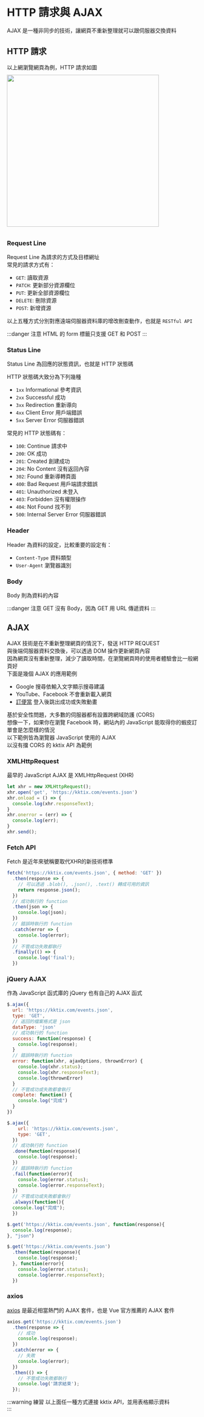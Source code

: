 # HTTP 請求與 AJAX

AJAX 是一種非同步的技術，讓網頁不重新整理就可以跟伺服器交換資料  

## HTTP 請求
以上網瀏覽網頁為例，HTTP 請求如圖
<img src="/images/ch18/request.gif" height="400" style="margin: 10px 0;">  

### Request Line
Request Line 為請求的方式及目標網址  
常見的請求方式有：
- `GET`: 讀取資源
- `PATCH`: 更新部分資源欄位
- `PUT`: 更新全部資源欄位
- `DELETE`: 刪除資源
- `POST`: 新增資源

以上五種方式分別對應遠端伺服器資料庫的增改刪查動作，也就是 `RESTful API`  

:::danger 注意
HTML 的 form 標籤只支援 GET 和 POST
:::

### Status Line
Status Line 為回應的狀態資訊，也就是 HTTP 狀態碼  

HTTP 狀態碼大致分為下列幾種  
- `1xx` Informational 參考資訊
- `2xx` Successful 成功
- `3xx` Redirection 重新導向
- `4xx` Client Error 用戶端錯誤
- `5xx` Server Error 伺服器錯誤

常見的 HTTP 狀態碼有：
- `100`: Continue 請求中
- `200`: OK 成功
- `201`: Created 創建成功
- `204`: No Content 沒有返回內容
- `302`: Found 重新導轉頁面
- `400`: Bad Request 用戶端請求錯誤
- `401`: Unauthorized 未登入
- `403`: Forbidden 沒有權限操作
- `404`: Not Found 找不到
- `500`: Internal Server Error 伺服器錯誤

### Header
Header 為資料的設定，比較重要的設定有：  
- `Content-Type` 資料類型
- `User-Agent` 瀏覽器識別

### Body
Body 則為資料的內容  

:::danger 注意
GET 沒有 Body，因為 GET 用 URL 傳遞資料
:::

## AJAX
AJAX 技術是在不重新整理網頁的情況下，發送 HTTP REQUEST  
與後端伺服器資料交換後，可以透過 DOM 操作更新網頁內容  
因為網頁沒有重新整理，減少了讀取時間，在瀏覽網頁時的使用者體驗會比一般網頁好  
下面是幾個 AJAX 的應用範例  

- Google 搜尋依輸入文字顯示搜尋建議
- YouTube、Facebook 不會重新載入網頁
- [訂便當](https://dinbendon.kento520.tw/) 登入後跳出成功或失敗動畫

基於安全性問題，大多數的伺服器都有設置跨網域防護 (CORS)  
想像一下，如果你在瀏覽 Facebook 時，網站內的 JavaScript 能取得你的蝦皮訂單會是怎麼樣的情況  
以下範例皆為瀏覽器 JavaScript 使用的 AJAX  
以沒有擋 CORS 的 kktix API 為範例  

### XMLHttpRequest
最早的 JavaScript AJAX 是 XMLHttpRequest (XHR)
```js
let xhr = new XMLHttpRequest();
xhr.open('get', 'https://kktix.com/events.json')
xhr.onload = () => {
  console.log(xhr.responseText);
}
xhr.onerror = (err) => {
  console.log(err);
}
xhr.send();
```

### Fetch API
Fetch 是近年來號稱要取代XHR的新技術標準
```js
fetch('https://kktix.com/events.json', { method: 'GET' })
  .then(response => {
    // 可以透過 .blob(), .json(), .text() 轉成可用的資訊
    return response.json();
  })
  // 成功執行的 function
  .then(json => {
    console.log(json);
  })
  // 錯誤時執行的 function
  .catch(error => {
    console.log(error);
  })
  // 不管成功失敗都執行
  .finally(() => {
    console.log('final');
  })     
```

### jQuery AJAX
作為 JavaScript 函式庫的 jQuery 也有自己的 AJAX 函式
```js
$.ajax({
  url: 'https://kktix.com/events.json',
  type: 'GET',
  // 返回的檔案格式是 json
  dataType: 'json'
  // 成功執行的 function
  success: function(response) {
    console.log(response);
  }
  // 錯誤時執行的 function
  error: function(xhr, ajaxOptions, thrownError) {
    console.log(xhr.status);
    console.log(xhr.responseText);
    console.log(thrownError)
  }
  // 不管成功或失敗都會執行
  complete: function() {
    console.log("完成")
  }
})

$.ajax({
    url: 'https://kktix.com/events.json',
    type: 'GET',
  })
  // 成功執行的 function
  .done(function(response){
    console.log(response);
  })
  // 錯誤時執行的 function
  .fail(function(error){
    console.log(error.status);
    console.log(error.responseText);
  })
  // 不管成功或失敗都會執行
  .always(function(){
  console.log("完成");
  })

$.get('https://kktix.com/events.json', function(response){
  console.log(response);
}, "json")

$.get('https://kktix.com/events.json')
  .then(function(response){
    console.log(response);
  }, function(error){
    console.log(error.status);
    console.log(error.responseText);
  })
```

### axios
[axios](https://github.com/axios/axios) 是最近相當熱門的 AJAX 套件，也是 Vue 官方推薦的 AJAX 套件  
```js
axios.get('https://kktix.com/events.json')
  .then(response => {
    // 成功
    console.log(response);
  })
  .catch(error => {
    // 失敗
    console.log(error);
  })
  .then(() => {
    // 不管成功失敗都執行
    console.log('請求結束');
  });
```

:::warning 練習
以上面任一種方式連接 kktix API，並用表格顯示資料  
:::